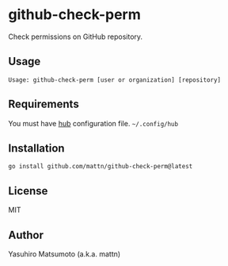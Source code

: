 # github-check-perm

Check permissions on GitHub repository.

## Usage

```
Usage: github-check-perm [user or organization] [repository]
```

## Requirements

You must have [hub](https://github.com/github/hub) configuration file. `~/.config/hub`

## Installation

```
go install github.com/mattn/github-check-perm@latest
```

## License

MIT

## Author

Yasuhiro Matsumoto (a.k.a. mattn)
